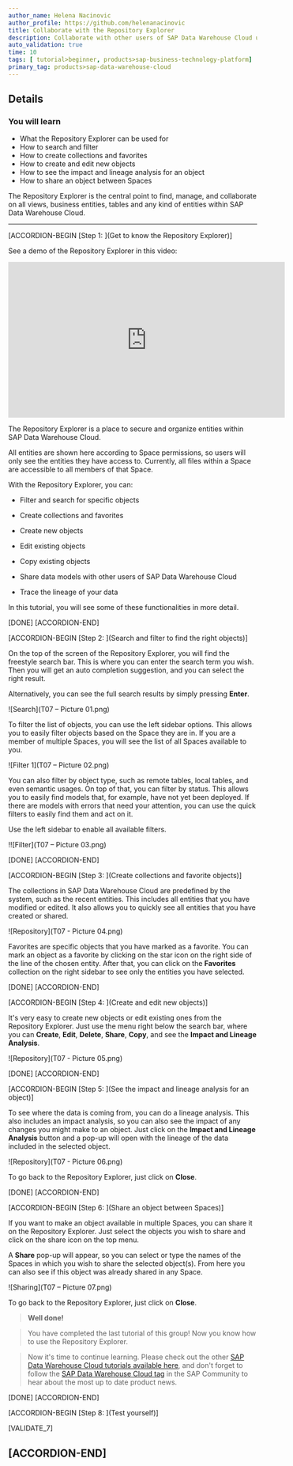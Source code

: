 ```yaml
---
author_name: Helena Nacinovic
author_profile: https://github.com/helenanacinovic
title: Collaborate with the Repository Explorer
description: Collaborate with other users of SAP Data Warehouse Cloud using the Repository Explorer.
auto_validation: true
time: 10
tags: [ tutorial>beginner, products>sap-business-technology-platform]
primary_tag: products>sap-data-warehouse-cloud
---
```


## Details
### You will learn
- What the Repository Explorer can be used for
- How to search and filter
- How to create collections and favorites
- How to create and edit new objects
- How to see the impact and lineage analysis for an object
- How to share an object between Spaces

The Repository Explorer is the central point to find, manage, and collaborate on all views, business entities, tables and any kind of entities within SAP Data Warehouse Cloud.

---

[ACCORDION-BEGIN [Step 1: ](Get to know the Repository Explorer)]

See a demo of the Repository Explorer in this video:


  <iframe width="560" height="315" src="https://www.youtube.com/embed/kxhcpKGzWcw" title="YouTube video player" frameborder="0" allow="accelerometer; autoplay; clipboard-write; encrypted-media; gyroscope; picture-in-picture" allowfullscreen></iframe>


The Repository Explorer is a place to secure and organize entities within SAP Data Warehouse Cloud.

All entities are shown here according to Space permissions, so users will only see the entities they have access to. Currently, all files within a Space are accessible to all members of that Space.

With the Repository Explorer, you can:

- Filter and search for specific objects

- Create collections and favorites

- Create new objects

- Edit existing objects

- Copy existing objects

- Share data models with other users of SAP Data Warehouse Cloud

- Trace the lineage of your data

In this tutorial, you will see some of these functionalities in more detail.


[DONE]
[ACCORDION-END]

[ACCORDION-BEGIN [Step 2: ](Search and filter to find the right objects)]

On the top of the screen of the Repository Explorer, you will find the freestyle search bar. This is where you can enter the search term you wish. Then you will get an auto completion suggestion, and you can select the right result.

Alternatively, you can see the full search results by simply pressing **Enter**.

![Search](T07 – Picture 01.png)

To filter the list of objects, you can use the left sidebar options. This allows you to easily filter objects based on the Space they are in. If you are a member of multiple Spaces, you will see the list of all Spaces available to you.

![Filter 1](T07 – Picture 02.png)

You can also filter by object type, such as remote tables, local tables, and even semantic usages. On top of that, you can filter by status. This allows you to easily find models that, for example, have not yet been deployed. If there are models with errors that need your attention, you can use the quick filters to easily find them and act on it.

Use the left sidebar to enable all available filters.

!![Filter](T07 – Picture 03.png)


[DONE]
[ACCORDION-END]


[ACCORDION-BEGIN [Step 3: ](Create collections and favorite objects)]

The collections in SAP Data Warehouse Cloud are predefined by the system, such as the recent entities. This includes all entities that you have modified or edited. It also allows you to quickly see all entities that you have created or shared.

![Repository](T07 - Picture 04.png)

Favorites are specific objects that you have marked as a favorite. You can mark an object as a favorite by clicking on the star icon on the right side of the line of the chosen entity. After that, you can click on the **Favorites** collection on the right sidebar to see only the entities you have selected.


[DONE]
[ACCORDION-END]

[ACCORDION-BEGIN [Step 4: ](Create and edit new objects)]

It's very easy to create new objects or edit existing ones from the Repository Explorer. Just use the menu right below the search bar, where you can **Create**, **Edit**, **Delete**, **Share**, **Copy**, and see the **Impact and Lineage Analysis**.

![Repository](T07 - Picture 05.png)


[DONE]
[ACCORDION-END]

[ACCORDION-BEGIN [Step 5: ](See the impact and lineage analysis for an object)]

To see where the data is coming from, you can do a lineage analysis. This also includes an impact analysis, so you can also see the impact of any changes you might make to an object.
Just click on the **Impact and Lineage Analysis** button and a pop-up will open with the lineage of the data included in the selected object.

![Repository](T07 - Picture 06.png)

To go back to the Repository Explorer, just click on **Close**.


[DONE]
[ACCORDION-END]

[ACCORDION-BEGIN [Step 6: ](Share an object between Spaces)]

If you want to make an object available in multiple Spaces, you can share it on the Repository Explorer. Just select the objects you wish to share and click on the share icon on the top menu.

A **Share** pop-up will appear, so you can select or type the names of the Spaces in which you wish to share the selected object(s). From here you can also see if this object was already shared in any Space.

![Sharing](T07 – Picture 07.png)

To go back to the Repository Explorer, just click on **Close**.


> **Well done!**

> You have completed the last tutorial of this group! Now you know how to use the Repository Explorer.

> Now it's time to continue learning. Please check out the other [SAP Data Warehouse Cloud tutorials available here](https://developers.sap.com/tutorial-navigator.html?tag=products:technology-platform/sap-data-warehouse-cloud), and don't forget to follow the [SAP Data Warehouse Cloud tag](https://blogs.sap.com/tags/73555000100800002141/) in the SAP Community to hear about the most up to date product news.


[DONE]
[ACCORDION-END]

[ACCORDION-BEGIN [Step 8: ](Test yourself)]

[VALIDATE_7]

[ACCORDION-END]
---
